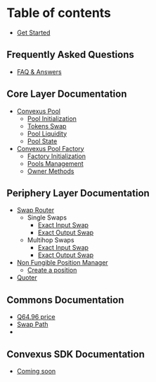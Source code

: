 # Table of contents

* [Get Started](README.md)

## Frequently Asked Questions

* [FAQ & Answers](faq.md)

## Core Layer Documentation

* [Convexus Pool](core-layer/pool/index.md)
  * [Pool Initialization](core-layer/pool/initialization.md)
  * [Tokens Swap](core-layer/pool/swap.md)
  * [Pool Liquidity](core-layer/pool/liquidity.md)
  * [Pool State](core-layer/pool/state.md)
* [Convexus Pool Factory](core-layer/factory/index.md)
  * [Factory Initialization](core-layer/factory/initialization.md)
  * [Pools Management](core-layer/factory/pools-management.md)
  * [Owner Methods](core-layer/factory/owner-methods.md)

## Periphery Layer Documentation

* [Swap Router](periphery-layer/swaprouter/index.md)
  * Single Swaps
    * [Exact Input Swap](periphery-layer/swaprouter/single-swap/exact-input.md)
    * [Exact Output Swap](periphery-layer/swaprouter/single-swap/exact-output.md)
  * Multihop Swaps
    * [Exact Input Swap](periphery-layer/swaprouter/multihop-swap/exact-input.md)
    * [Exact Output Swap](periphery-layer/swaprouter/multihop-swap/exact-output.md)
* [Non Fungible Position Manager](periphery-layer/nfpos-manager/index.md)
  * [Create a position](periphery-layer/nfpos-manager/create-position.md)
* [Quoter](periphery-layer/quoter/index.md)

## Commons Documentation

* [Q64.96 price](commons/q6496.md)
* [Swap Path](commons/swap-path.md)
* 
## Convexus SDK Documentation

* [Coming soon](sdk/index.md)
